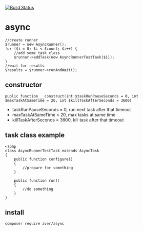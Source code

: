 [![Build Status](https://travis-ci.org/s4urp8n/async.svg?branch=master)](https://travis-ci.org/s4urp8n/async)

# async

```
//create runner
$runner = new AsyncRunner();
for ($i = 0; $i < $count; $i++) {
    //add some task class
    $runner->addTask(new AsyncRunnerTestTask($i));
}
//wait for results
$results = $runner->runAndWait();
```

## constructor

```
public function __construct(int $taskRunPauseSeconds = 0, int $maxTaskAtSameTime = 20, int $killTaskAfterSeconds = 3600)
```

* taskRunPauseSeconds = 0, run next task after that timeout
* maxTaskAtSameTime = 20, max tasks at same time
* killTaskAfterSeconds = 3600, kill task after that timeout

## task class example

```
<?php
class AsyncRunnerTestTask extends AsyncTask
{
    public function configure()
    {
        //prepare for something
    }

    public function run()
    {
        //do something
    }
}
```

## install 

```
composer require zver/async
```

